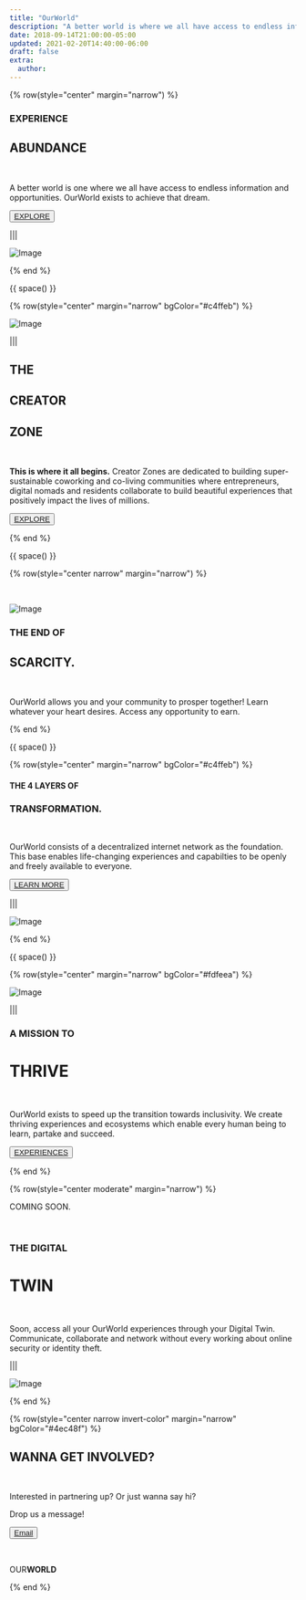 ```yaml
---
title: "OurWorld"
description: "A better world is where we all have access to endless information and opportunities."
date: 2018-09-14T21:00:00-05:00
updated: 2021-02-20T14:40:00-06:00
draft: false
extra:
  author:
---
```


<!-- section 1 (header) -->

{% row(style="center" margin="narrow") %}

### EXPERIENCE

## ABUNDANCE

<br>

A better world is one where we all have access to endless information and opportunities. OurWorld exists to achieve that dream.

<button>[EXPLORE]("/platform")</button>

|||

![Image](./images/ow_lp15.jpg)

{% end %}

{{ space() }}

{% row(style="center" margin="narrow" bgColor="#c4ffeb") %}

![Image](./images/ow_lp0.png)

|||

## THE

## CREATOR

## ZONE

<br/>

**This is where it all begins.** Creator Zones are dedicated to building super-sustainable coworking and co-living communities where entrepreneurs, digital nomads and residents collaborate to build beautiful experiences that positively impact the lives of millions.

<button>[EXPLORE](/creator-zones)</button>

{% end %}

{{ space() }}

{% row(style="center narrow" margin="narrow") %}

<br>

![Image](./images/OW_lp44.png)

### THE END OF

## SCARCITY.

<br>

OurWorld allows you and your community to prosper together! Learn whatever your heart desires. Access any opportunity to earn.

{% end %}

{{ space() }}

{% row(style="center" margin="narrow" bgColor="#c4ffeb") %}

#### THE 4 LAYERS OF

### TRANSFORMATION.

<br>

OurWorld consists of a decentralized internet network as the foundation. This base enables life-changing experiences and capabilties to be openly and freely available to everyone.

<button>[LEARN MORE]("/platform")</button>

|||

![Image](./images/ow_lp25.png#large)

{% end %}

{{ space() }}

{% row(style="center" margin="narrow" bgColor="#fdfeea") %}

![Image](./images/ow_lp1.jpg)

|||

### A MISSION TO

# THRIVE

<br/>

OurWorld exists to speed up the transition towards inclusivity. We create thriving experiences and ecosystems which enable every human being to learn, partake and succeed.

<button>[EXPERIENCES](/experiences)</button>

{% end %}

{% row(style="center moderate" margin="narrow") %}

COMING SOON.

<br/>

### THE DIGITAL

# TWIN

<br>

Soon, access all your OurWorld experiences through your Digital Twin. Communicate, collaborate and network without every working about online security or identity theft.

|||

![Image](./images/ff.png)

{% end %}

{% row(style="center narrow invert-color" margin="narrow" bgColor="#4ec48f") %}

## WANNA GET **INVOLVED?**

<br/>

Interested in partnering up? Or just wanna say hi?

Drop us a message!

<button>[Email](mailto:info@ourverse.tf)</button>

<br>

OUR**WORLD**

{% end %}
